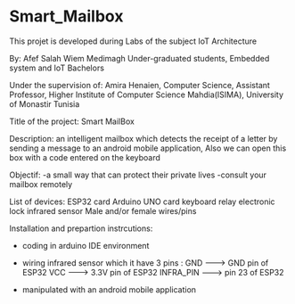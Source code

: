 # Smart_Mailbox
This projet is developed during Labs of the subject IoT Architecture

By:
Afef Salah
Wiem Medimagh
Under-graduated students, 
Embedded system and IoT Bachelors 


Under the supervision of:
Amira Henaien, 
Computer Science, Assistant Professor,
Higher Institute of Computer Science Mahdia(ISIMA),
University of Monastir Tunisia


Title of the project:
Smart MailBox


Description:
an intelligent mailbox which detects the receipt of a letter by sending a message to an android mobile application, 
Also we can open this box with a code entered on the keyboard 

Objectif:
-a small way that can protect their private lives
-consult your mailbox remotely


List of devices:
ESP32 card
Arduino UNO card
keyboard
relay
electronic lock
infrared  sensor
Male and/or female wires/pins


Installation and prepartion instrcutions: 
- coding in arduino IDE environment 
- wiring infrared sensor which it have 3 pins : GND ---> GND pin of ESP32
                                                  VCC ---> 3.3V pin of ESP32
                                                  INFRA_PIN ---> pin 23 of ESP32
                                                 
- manipulated with an android mobile application 
